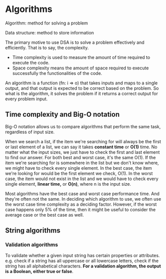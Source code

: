 # Algorithms
Algorithm: method for solving a problem

Data structure: method to store information

The primary motive to use DSA is to solve a problem effectively and efficiently. That is to say, the complexity.

- Time complexity is used to measure the amount of time required to execute the code.
- Space complexity means the amount of space required to execute successfully the functionalities of the code.

An algorithm is a function (fn: i ⇒ o)  that takes inputs and maps to a single output, and that output is expected to be correct based on the problem. So what is the algorithm, it solves the problem if it returns a correct output for every problem input.

## Time complexity and Big-O notation
Big-O notation allows us to compare algorithms that perform the same task, regardless of input size.

When we search a list, if the item we're searching for will always be the first or last element of a list, we can say it takes **constant time** or **O(1)** time. No matter what the input sizes, we just have to check the first and last element to find our answer. For both best and worst case, it's the same O(1). If the item we're searching for is somewhere in the list but we don't know where, we might have to check every single element. In the best case, the item we're looking for would be the first element we check, O(1). In the worst case, the item would not exist in the list and we would have to check every single element, **linear time,** or **O(n)**, where n is the input size.

Most algorithms have the best case and worst case performance time. And they're often not the same. In deciding which algorithm to use, we often use the worst case time complexity as a deciding factor. However, if the worst case happens only 5% of the time, then it might be useful to consider the average case or the best case as well.

## String algorithms
### Validation algorithms
To validate whether a given input string has certain properties or attributes. e.g. check if a string has all uppercase or all lowercase letters, check if the string has all alphabetical characters. **For a validation algorithm, the output is a Boolean, either true or false**.